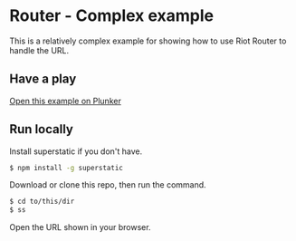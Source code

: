 # Router - Complex example

This is a relatively complex example for showing how to use Riot Router to handle the URL.

## Have a play

[Open this example on Plunker](http://riotjs.com/examples/plunker/?app=router-complex)

## Run locally

Install superstatic if you don't have.

```bash
$ npm install -g superstatic
```

Download or clone this repo, then run the command.

```bash
$ cd to/this/dir
$ ss
```

Open the URL shown in your browser.
